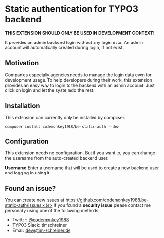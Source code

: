 # Static authentication for TYPO3 backend
**THIS EXTENSION SHOULD ONLY BE USED IN DEVELOPMENT CONTEXT!**

It provides an admin backend login without any login data. An admin account will 
automatically created during login, if not exist.

## Motivation
Companies especially agencies needs to manage the login data even for development usage.
To help developers during their work, this extension provides an easy way to login to the
backend with an admin account. Just click on login and let the syste mdo the rest.   

## Installation
This extension can currently only be installed by composer.

```
composer install codemonkey1988/be-static-auth --dev
```

## Configuration

This extension needs no configuration. But if you want to, you can change the username from
the auto-created backend user.

**Username**
Enter a username that will be used to create a new backend user and logging in using it. 

## Found an issue?

You can create new issues at https://github.com/codemonkey1988/be-static-auth/issues.<br>
If you found a **security issue** please contact me personally using one of the following methods:
* Twitter: [@codemonkey1988](https://twitter.com/Codemonkey1988)
* TYPO3 Slack: timschreiner
* Email: [dev@tim-schreiner.de](dev@tim-schreiner.de)
